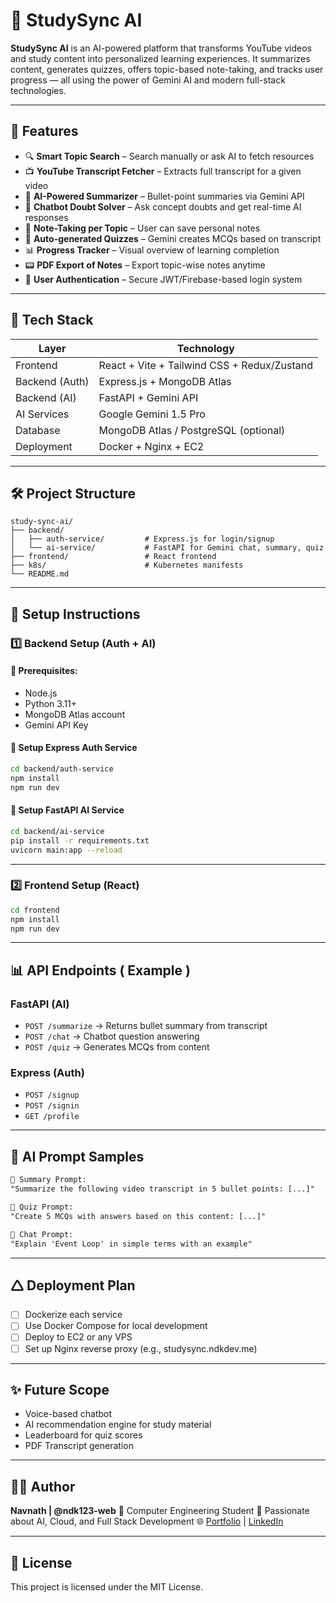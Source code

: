 # 🧐 StudySync AI

**StudySync AI** is an AI-powered platform that transforms YouTube videos and study content into personalized learning experiences. It summarizes content, generates quizzes, offers topic-based note-taking, and tracks user progress — all using the power of Gemini AI and modern full-stack technologies.

---

## 🚀 Features

* 🔍 **Smart Topic Search** – Search manually or ask AI to fetch resources
* 📺 **YouTube Transcript Fetcher** – Extracts full transcript for a given video
* 📄 **AI-Powered Summarizer** – Bullet-point summaries via Gemini API
* 🤖 **Chatbot Doubt Solver** – Ask concept doubts and get real-time AI responses
* 📝 **Note-Taking per Topic** – User can save personal notes
* 🧺 **Auto-generated Quizzes** – Gemini creates MCQs based on transcript
* 📊 **Progress Tracker** – Visual overview of learning completion
* 📟 **PDF Export of Notes** – Export topic-wise notes anytime
* 🔐 **User Authentication** – Secure JWT/Firebase-based login system

---

## 🧰 Tech Stack

| Layer          | Technology                                  |
| -------------- | ------------------------------------------- |
| Frontend       | React + Vite + Tailwind CSS + Redux/Zustand |
| Backend (Auth) | Express.js + MongoDB Atlas                  |
| Backend (AI)   | FastAPI + Gemini API                        |
| AI Services    | Google Gemini 1.5 Pro                       |
| Database       | MongoDB Atlas / PostgreSQL (optional)       |
| Deployment     | Docker + Nginx + EC2                        |

---

## 🛠️ Project Structure

```
study-sync-ai/
├── backend/
│   ├── auth-service/         # Express.js for login/signup
│   └── ai-service/           # FastAPI for Gemini chat, summary, quiz
├── frontend/                 # React frontend
├── k8s/                      # Kubernetes manifests
└── README.md
```

---

## 🦪 Setup Instructions

### 1️⃣ Backend Setup (Auth + AI)

#### 🔹 Prerequisites:

* Node.js
* Python 3.11+
* MongoDB Atlas account
* Gemini API Key

#### 🔧 Setup Express Auth Service 

```bash
cd backend/auth-service
npm install
npm run dev
```

#### 🔧 Setup FastAPI AI Service

```bash
cd backend/ai-service
pip install -r requirements.txt
uvicorn main:app --reload
```

---

### 2️⃣ Frontend Setup (React)

```bash
cd frontend
npm install
npm run dev
```

---

## 📊 API Endpoints ( Example )

### FastAPI (AI)

* `POST /summarize` → Returns bullet summary from transcript
* `POST /chat` → Chatbot question answering
* `POST /quiz` → Generates MCQs from content

### Express (Auth)

* `POST /signup`
* `POST /signin`
* `GET /profile`

---

## 🧪 AI Prompt Samples

```txt
🎯 Summary Prompt:
"Summarize the following video transcript in 5 bullet points: [...]"

🧠 Quiz Prompt:
"Create 5 MCQs with answers based on this content: [...]"

💬 Chat Prompt:
"Explain 'Event Loop' in simple terms with an example"
```

---

## 🛆 Deployment Plan

* [ ] Dockerize each service
* [ ] Use Docker Compose for local development
* [ ] Deploy to EC2 or any VPS
* [ ] Set up Nginx reverse proxy (e.g., studysync.ndkdev.me)

---

## ✨ Future Scope

* Voice-based chatbot
* AI recommendation engine for study material
* Leaderboard for quiz scores
* PDF Transcript generation

---

## 👨‍💼 Author

**Navnath | @ndk123-web**
🚀 Computer Engineering Student
🔭 Passionate about AI, Cloud, and Full Stack Development
🌐 [Portfolio](https://ndkdev.me) | [LinkedIn](https://linkedin.com/in/...)

---

## 📜 License

This project is licensed under the MIT License.
